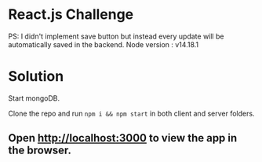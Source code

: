 # React.js Challenge

PS: I didn't implement save button but instead every update will be automatically saved in the backend.
Node version : v14.18.1

# Solution
Start mongoDB.

Clone the repo and run `npm i && npm start` in both client and server folders.

## Open [http://localhost:3000](http://localhost:3000) to view the app in the browser.
